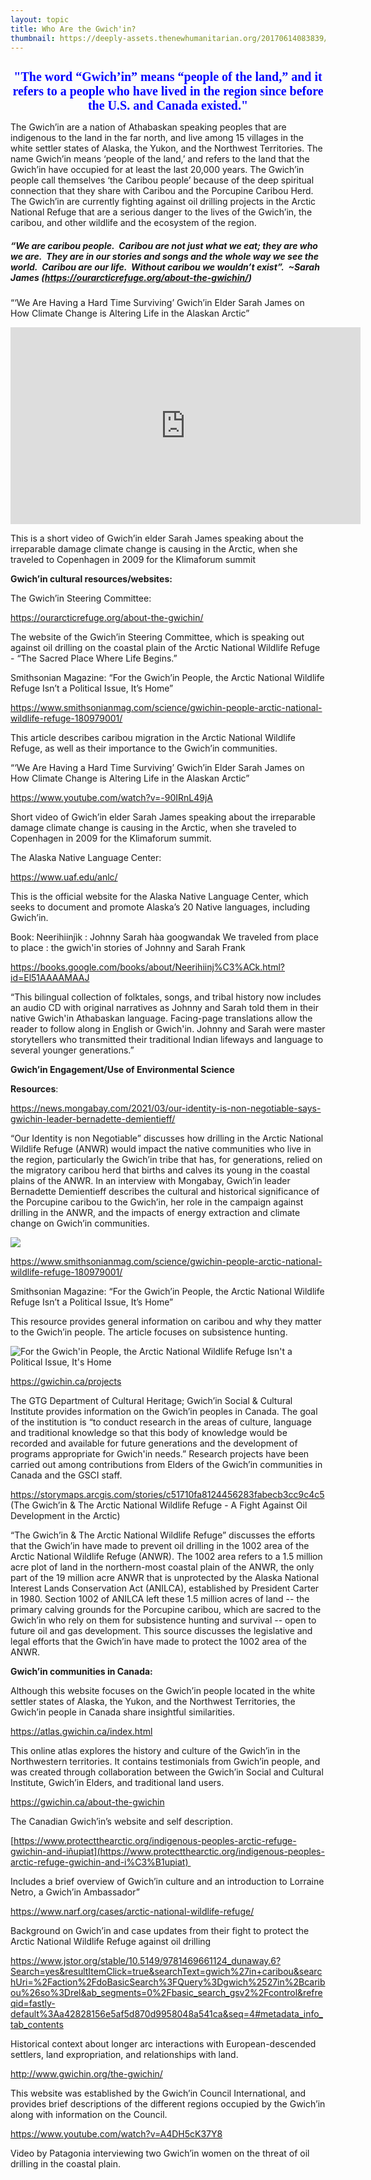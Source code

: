 ```yaml
---
layout: topic
title: Who Are the Gwich'in?
thumbnail: https://deeply-assets.thenewhumanitarian.org/20170614083839/46530684_3e316dc7db_o.jpg
---
```

<h1 style="font-size:20px;color:blue;text-align:center;font-family:'Times New Roman'"> "The word “Gwich’in” means “people of the land,” and it refers to a people who have lived in the region since before the U.S. and Canada existed."</h1>

The Gwich’in are a nation of Athabaskan speaking peoples that are indigenous to the land in the far north, and live among 15 villages in the white settler states of Alaska, the Yukon, and the Northwest Territories. The name Gwich’in means ‘people of the land,’ and refers to the land that the Gwich’in have occupied for at least the last 20,000 years. The Gwich’in people call themselves ‘the Caribou people’ because of the deep spiritual connection that they share with Caribou and the Porcupine Caribou Herd. The Gwich’in are currently fighting against oil drilling projects in the Arctic National Refuge that are a serious danger to the lives of the Gwich’in, the caribou, and other wildlife and the ecosystem of the region.

##### **“We are caribou people.  Caribou are not just what we eat; they are who we are.  They are in our stories and songs and the whole way we see the world.  Caribou are our life.  Without caribou we wouldn’t exist”.  ~Sarah James** (<https://ourarcticrefuge.org/about-the-gwichin/>)

“‘We Are Having a Hard Time Surviving’ Gwich’in Elder Sarah James on How Climate Change is Altering Life in the Alaskan Arctic”

<iframe width="560" height="315" src="https://www.youtube.com/embed/-90IRnL49jA" title="YouTube video player" frameborder="0" allow="accelerometer; autoplay; clipboard-write; encrypted-media; gyroscope; picture-in-picture" allowfullscreen></iframe>

This is a short video of Gwich’in elder Sarah James speaking about the irreparable damage climate change is causing in the Arctic, when she traveled to Copenhagen in 2009 for the Klimaforum summit

**Gwich’in cultural resources/websites:**

The Gwich’in Steering Committee:

<https://ourarcticrefuge.org/about-the-gwichin/> 

The website of the Gwich’in Steering Committee, which is speaking out against oil drilling on the coastal plain of the Arctic National Wildlife Refuge - “The Sacred Place Where Life Begins.”

Smithsonian Magazine: “For the Gwich’in People, the Arctic National Wildlife Refuge Isn’t a Political Issue, It’s Home”

<https://www.smithsonianmag.com/science/gwichin-people-arctic-national-wildlife-refuge-180979001/> 

This article describes caribou migration in the Arctic National Wildlife Refuge, as well as their importance to the Gwich’in communities.

“‘We Are Having a Hard Time Surviving’ Gwich’in Elder Sarah James on How Climate Change is Altering Life in the Alaskan Arctic”

<https://www.youtube.com/watch?v=-90IRnL49jA>

Short video of Gwich’in elder Sarah James speaking about the irreparable damage climate change is causing in the Arctic, when she traveled to Copenhagen in 2009 for the Klimaforum summit.

The Alaska Native Language Center:

<https://www.uaf.edu/anlc/> 

This is the official website for the Alaska Native Language Center, which seeks to document and promote Alaska’s 20 Native languages, including Gwich’in.

Book: Neerihiinjìk : Johnny Sarah hàa googwandak We traveled from place to place : the gwich'in stories of Johnny and Sarah Frank

<https://books.google.com/books/about/Neerihiinj%C3%ACk.html?id=El51AAAAMAAJ> 

“This bilingual collection of folktales, songs, and tribal history now includes an audio CD with original narratives as Johnny and Sarah told them in their native Gwich'in Athabaskan language. Facing-page translations allow the reader to follow along in English or Gwich'in. Johnny and Sarah were master storytellers who transmitted their traditional Indian lifeways and language to several younger generations.”

**Gwich’in Engagement/Use of Environmental Science**

**Resources**:

<https://news.mongabay.com/2021/03/our-identity-is-non-negotiable-says-gwichin-leader-bernadette-demientieff/> 

“Our Identity is non Negotiable” discusses how drilling in the Arctic National Wildlife Refuge (ANWR) would impact the native communities who live in the region, particularly the Gwich’in tribe that has, for generations, relied on the migratory caribou herd that births and calves its young in the coastal plains of the ANWR. In an interview with Mongabay, Gwich’in leader Bernadette Demientieff describes the cultural and historical significance of the Porcupine caribou to the Gwich’in, her role in the campaign against drilling in the ANWR, and the impacts of energy extraction and climate change on Gwich’in communities. 

![](https://lh3.googleusercontent.com/lBUIWtmpqrC1pn6WC6KUqhb8RzTcINBj0fasHgud9i36xjja0XpMfFbgA-Xo3Fex6Ycy68jM20pK1-Y7gdSTSd1Lw9vTdktzxge53OYZmB2eqwfaJVcv6PDeBdwI5TiSFuwhaw2p)

<https://www.smithsonianmag.com/science/gwichin-people-arctic-national-wildlife-refuge-180979001/>  

Smithsonian Magazine: “For the Gwich’in People, the Arctic National Wildlife Refuge Isn’t a Political Issue, It’s Home”

This resource provides general information on caribou and why they matter to the Gwich’in people. The article focuses on subsistence hunting.

![For the Gwich'in People, the Arctic National Wildlife Refuge Isn't a Political Issue, It's Home](https://lh5.googleusercontent.com/YCmRpPBEdBuGefBUoqHvUDC-pjhId04vkjGjzrrsXHIrijgKyftkGM7IDk_e8tusGhHMMmvmoSALg8jl3PWRXA4wqbmgDxvImY-4CZH3BFSIGLG3E6z3xxG6CBHNgx1Qx1WKIG21)

<https://gwichin.ca/projects> 

The GTG Department of Cultural Heritage; Gwich’in Social & Cultural Institute provides information on the Gwich’in peoples in Canada. The goal of the institution is “to conduct research in the areas of culture, language and traditional knowledge so that this body of knowledge would be recorded and available for future generations and the development of programs appropriate for Gwich'in needs.” Research projects have been carried out among contributions from Elders of the Gwich’in communities in Canada and the GSCI staff.

<https://storymaps.arcgis.com/stories/c51710fa8124456283fabecb3cc9c4c5> (The Gwich’in & The Arctic National Wildlife Refuge - A Fight Against Oil Development in the Arctic) 

“The Gwich’in & The Arctic National Wildlife Refuge” discusses the efforts that the Gwich’in have made to prevent oil drilling in the 1002 area of the Arctic National Wildlife Refuge (ANWR). The 1002 area refers to a 1.5 million acre plot of land in the northern-most coastal plain of the ANWR, the only part of the 19 million acre ANWR that is unprotected by the Alaska National Interest Lands Conservation Act (ANILCA), established by President Carter in 1980. Section 1002 of ANILCA left these 1.5 million acres of land -- the primary calving grounds for the Porcupine caribou, which are sacred to the Gwich’in who rely on them for subsistence hunting and survival -- open to future oil and gas development. This source discusses the legislative and legal efforts that the Gwich’in have made to protect the 1002 area of the ANWR. 

**Gwich’in communities in Canada:**

Although this website focuses on the Gwich’in people located in the white settler states of Alaska, the Yukon, and the Northwest Territories, the Gwich’in people in Canada share insightful similarities.

<https://atlas.gwichin.ca/index.html>

This online atlas explores the history and culture of the Gwich’in in the Northwestern territories. It contains testimonials from Gwich’in people, and was created through collaboration between the Gwich’in Social and Cultural Institute, Gwich’in Elders, and traditional land users.  

<https://gwichin.ca/about-the-gwichin> 

The Canadian Gwich’in’s website and self description. 

[https://www.protectthearctic.org/indigenous-peoples-arctic-refuge-gwichin-and-iñupiat](https://www.protectthearctic.org/indigenous-peoples-arctic-refuge-gwichin-and-i%C3%B1upiat) 

Includes a brief overview of Gwich’in culture and an introduction to Lorraine Netro, a Gwich’in Ambassador”

<https://www.narf.org/cases/arctic-national-wildlife-refuge/> 

Background on Gwich’in and case updates from their fight to protect the Arctic National Wildlife Refuge against oil drilling

<https://www.jstor.org/stable/10.5149/9781469661124_dunaway.6?Search=yes&resultItemClick=true&searchText=gwich%27in+caribou&searchUri=%2Faction%2FdoBasicSearch%3FQuery%3Dgwich%2527in%2Bcaribou%26so%3Drel&ab_segments=0%2Fbasic_search_gsv2%2Fcontrol&refreqid=fastly-default%3Aa42828156e5af5d870d9958048a541ca&seq=4#metadata_info_tab_contents> 

Historical context about longer arc interactions with European-descended settlers, land expropriation, and relationships with land. 

<http://www.gwichin.org/the-gwichin/>

This website was established by the Gwich’in Council International, and provides brief descriptions of the different regions occupied by the Gwich’in along with information on the Council.

<https://www.youtube.com/watch?v=A4DH5cK37Y8>

Video by Patagonia interviewing two Gwich’in women on the threat of oil drilling in the coastal plain.